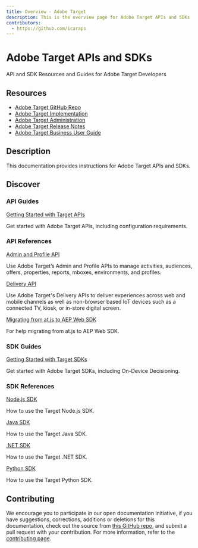 ```yaml
---
title: Overview - Adobe Target
description: This is the overview page for Adobe Target APIs and SDKs
contributors:
  - https://github.com/icaraps
---
```


<Hero slots="heading, text"/> 

# Adobe Target APIs and SDKs

API and SDK Resources and Guides for Adobe Target Developers
<!--Adobe Target APIs and SDKs offer limitless ways to integrate your most important customer data into key business processes.-->

<Resources slots="heading, links"/>

## Resources

* [Adobe Target GitHub Repo](https://github.com/AdobeDocs/target-developers)
* [Adobe Target Implementation](https://experienceleague.adobe.com/docs/target/using/implement-target/implementing-target.html)
* [Adobe Target Administration](https://experienceleague.adobe.com/docs/target/using/administer/administrating-target.html)
* [Adobe Target Release Notes](https://experienceleague.adobe.com/docs/target/using/release-notes/release-notes.html)
* [Adobe Target Business User Guide](https://experienceleague.adobe.com/docs/target/using/target-home.html)


## Description

This documentation provides instructions for Adobe Target APIs and SDKs.

## Discover 

<DiscoverBlock width="100%" slots="heading, link, text"/>

### API Guides

[Getting Started with Target APIs](api-guides/)
    
Get started with Adobe Target APIs, including configuration requirements.

<DiscoverBlock slots="heading, link, text"/> 

### API References

[Admin and Profile API](api/admin-api/) 

Use Adobe Target’s Admin and Profile APIs to manage activities, audiences, offers, properties, reports, mboxes, environments, and profiles.

<DiscoverBlock slots="link, text"/>

[Delivery API](api/delivery-api/)

Use Adobe Target's Delivery APIs to deliver experiences across web and mobile channels as well as non-browser based IoT devices such as a connected TV, kiosk, or in-store digital screen.

<DiscoverBlock slots="link, text"/>

[Migrating from at.js to AEP Web SDK](api-guides/migrating/)

For help migrating from at.js to AEP Web SDK.

<DiscoverBlock slots="heading, link, text"/>

### SDK Guides

[Getting Started with Target SDKs](sdk-guides/)

Get started with Adobe Target SDKs, including On-Device Decisioning.

<DiscoverBlock slots="heading, link, text"/> 

### SDK References

[Node.js SDK](sdk/node-js/)

How to use the Target Node.js SDK.

<DiscoverBlock slots="heading, link, text"/> 

[Java SDK](sdk/java/)

How to use the Target Java SDK.

<DiscoverBlock slots="heading, link, text"/> 

[.NET SDK](sdk/net/)

How to use the Target .NET SDK.

<DiscoverBlock slots="heading, link, text"/> 

[Python SDK](sdk/python/)

How to use the Target Python SDK.

<DiscoverBlock width="100%" slots="heading, link, text"/>

## Contributing 

We encourage you to participate in our open documentation initiative, if you have suggestions, corrections, additions 
or deletions for this documentation, check out the source from [this GitHub repo](https://github.com/adobe/gatsby-theme-spectrum-example), and submit a pull 
request with your contribution. For more information, refer to the [contributing page](support/contribute/).
